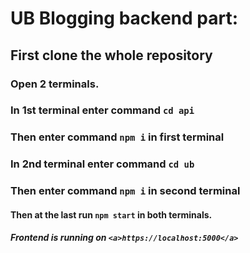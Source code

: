 # UB Blogging backend part:

## First clone the whole repository

### Open 2 terminals.

### In 1st terminal enter command `cd api`

### Then enter command `npm i` in first terminal

### In 2nd terminal enter command `cd ub`

### Then enter command `npm i` in second terminal

#### Then at the last run `npm start` in both terminals.

##### Frontend is running on `<a>https://localhost:5000</a>`
